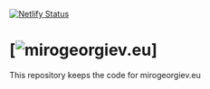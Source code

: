 [![Netlify Status](https://api.netlify.com/api/v1/badges/945073f1-4ab0-4394-b964-fd483b09ba57/deploy-status)](https://app.netlify.com/projects/mirgush/deploys)
# [![mirogeorgiev.eu](https://mirogeorgiev.eu)]
This repository keeps the code for mirogeorgiev.eu
